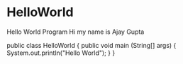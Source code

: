 # HelloWorld
Hello World Program
Hi my name is Ajay Gupta

public class HelloWorld
{
  public void main (String[] args)
  {
    System.out.println("Hello World");
  }
}
